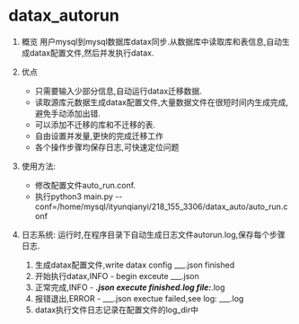 # datax_autorun

1. 概览
    用户mysql到mysql数据库datax同步.从数据库中读取库和表信息,自动生成datax配置文件,然后并发执行datax.

2. 优点
    * 只需要输入少部分信息,自动运行datax迁移数据.
    * 读取源库元数据生成datax配置文件,大量数据文件在很短时间内生成完成,避免手动添加出错.
    * 可以添加不迁移的库和不迁移的表.
    * 自由设置并发量,更快的完成迁移工作
    * 各个操作步骤均保存日志,可快速定位问题

3. 使用方法:
    * 修改配置文件auto_run.conf.
    * 执行python3 main.py --conf=/home/mysql/ityunqianyi/218_155_3306/datax_auto/auto_run.conf

4. 日志系统:
    运行时,在程序目录下自动生成日志文件autorun.log,保存每个步骤日志.
    1. 生成datax配置文件,write datax config ___.json finished
    2. 开始执行datax,INFO - begin exceute ___.json
    3. 正常完成,INFO - ___.json execute finished.log file:___.log
    4. 报错退出,ERROR - ___.json exectue failed,see log: ___.log
    5. datax执行文件日志记录在配置文件的log_dir中
